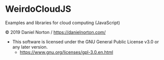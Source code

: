 # WeirdoCloudJS
Examples and libraries for cloud computing (JavaScript)

© 2019 Daniel Norton / https://danielnorton.com/
- This software is licensed under the GNU General Public License v3.0 or any later version.
  - https://www.gnu.org/licenses/gpl-3.0.en.html

